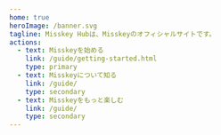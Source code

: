 ```yaml
---
home: true
heroImage: /banner.svg
tagline: Misskey Hubは、Misskeyのオフィシャルサイトです。
actions:
  - text: Misskeyを始める
    link: /guide/getting-started.html
    type: primary
  - text: Misskeyについて知る
    link: /guide/
    type: secondary
  - text: Misskeyをもっと楽しむ
    link: /guide/
    type: secondary
---
```

